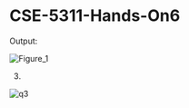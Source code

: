 # CSE-5311-Hands-On6


Output:

![Figure_1](https://github.com/user-attachments/assets/713ef84b-da76-4f7d-b412-693c8bd5c9d6)

3.

![q3](https://github.com/user-attachments/assets/c4714b11-9412-477d-b073-d9ae5b88d014)
